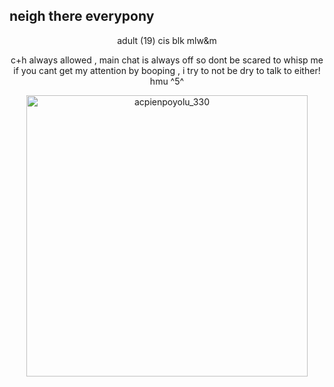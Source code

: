 ## neigh there everypony

<p align="center">
adult (19) cis blk mlw&m
</p>

<p align="center">
c+h always allowed , main chat is always off so dont be scared to whisp me if you cant get my attention by booping , i try to not be dry to talk to either! hmu ^5^
</p>


<p align="center">
  <img src="https://i.postimg.cc/d1GtXBQ0/IMG-3757.jpg" width="450" alt="acpienpoyolu_330">
</p>
